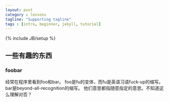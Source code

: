 ```yaml
---
layout: post
category : lessons
tagline: "Supporting tagline"
tags : [intro, beginner, jekyll, tutorial]
---
```

{% include JB/setup %}

## 一些有趣的东西

### foobar

经常在程序里看到foo和bar。
foo是fu的变体，而fu是英语习语fuck-up的缩写。bar是beyond-all-recognition的缩写。
他们意思都指随意指定的意思。不知道这么理解对否？
